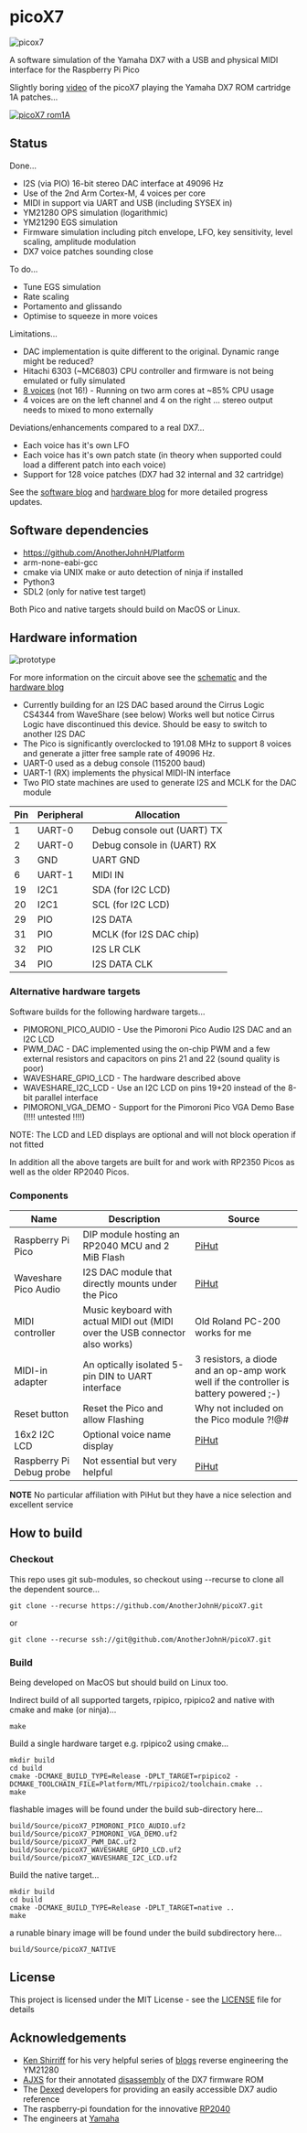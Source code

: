 # picoX7

![picox7](docs/picoX7.png)

A software simulation of the Yamaha DX7 with a USB and physical MIDI interface for the Raspberry Pi Pico

Slightly boring [video](https://youtu.be/ZSuNV67vHK8) of the picoX7 playing the Yamaha DX7 ROM cartridge 1A patches...

[![picoX7 rom1A](http://img.youtube.com/vi/7_5bl6q7xVs/0.jpg)](https://youtu.be/ZSuNV67vHK8)

## Status

Done...
   + I2S (via PIO) 16-bit stereo DAC interface at 49096 Hz
   + Use of the 2nd Arm Cortex-M, 4 voices per core
   + MIDI in support via UART and USB (including SYSEX in)
   + YM21280 OPS simulation (logarithmic)
   + YM21290 EGS simulation
   + Firmware simulation including pitch envelope, LFO, key sensitivity, level scaling, amplitude modulation
   + DX7 voice patches sounding close

To do...
   - Tune EGS simulation
   - Rate scaling
   - Portamento and glissando
   - Optimise to squeeze in more voices

Limitations...
   - DAC implementation is quite different to the original. Dynamic range might be reduced?
   - Hitachi 6303 (~MC6803) CPU controller and firmware is not being emulated or fully simulated
   - [8 voices](https://github.com/AnotherJohnH/picoX7/wiki/Software-Blog#16th-july-2023) (not 16!) - Running on two arm cores at ~85% CPU usage
   - 4 voices are on the left channel and 4 on the right ... stereo output needs to mixed to mono externally

Deviations/enhancements compared to a real DX7...
   + Each voice has it's own LFO
   + Each voice has it's own patch state (in theory when supported could load a different patch into each voice)
   + Support for 128 voice patches (DX7 had 32 internal and 32 cartridge)

See the [software blog](https://github.com/AnotherJohnH/picoX7/wiki/Software-Blog) and [hardware blog](https://github.com/AnotherJohnH/picoX7/wiki/Hardware-Blog)  for more detailed progress updates.

## Software dependencies

+ https://github.com/AnotherJohnH/Platform
+ arm-none-eabi-gcc
+ cmake via UNIX make or auto detection of ninja if installed
+ Python3
+ SDL2 (only for native test target)

Both Pico and native targets should build on MacOS or Linux.

## Hardware information

![prototype](docs/breadboard_v0.04.jpg)

For more information on the circuit above see  the [schematic](https://github.com/AnotherJohnH/picoX7/blob/main/docs/schematic_v0.05.pdf) and the [hardware blog](https://github.com/AnotherJohnH/picoX7/wiki/Hardware-Blog)

+ Currently building for an I2S DAC based around the Cirrus Logic CS4344 from WaveShare
(see below)
Works well but notice Cirrus Logic have discontinued this device. Should be easy to switch
to another I2S DAC
+ The Pico is significantly overclocked to 191.08 MHz to support 8 voices and generate a jitter free sample rate of 49096 Hz.
+ UART-0 used as a debug console  (115200 baud)
+ UART-1 (RX) implements the physical MIDI-IN interface
+ Two PIO state machines are used to generate I2S and MCLK for the DAC module

|Pin|Peripheral|Allocation|
|---|---|---|
|1|UART-0|Debug console out (UART) TX|
|2|UART-0|Debug console in (UART) RX|
|3|GND|UART GND|
|6|UART-1|MIDI IN|
|19|I2C1|SDA (for I2C LCD)|
|20|I2C1|SCL (for I2C LCD)|
|29|PIO|I2S DATA|
|31|PIO|MCLK (for I2S DAC chip)|
|32|PIO|I2S LR CLK|
|34|PIO|I2S DATA CLK|

### Alternative hardware targets

Software builds for the following hardware targets...
+ PIMORONI_PICO_AUDIO - Use the Pimoroni Pico Audio I2S DAC and an I2C LCD
+ PWM_DAC - DAC implemented using the on-chip PWM and a few external resistors and capacitors on pins 21 and 22 (sound quality is poor)
+ WAVESHARE_GPIO_LCD - The hardware described above
+ WAVESHARE_I2C_LCD - Use an I2C LCD on pins 19+20 instead of the 8-bit parallel interface
+ PIMORONI_VGA_DEMO - Support for the Pimoroni Pico VGA Demo Base (!!!! untested !!!!)

NOTE: The LCD and LED displays are optional and will not block operation if not fitted

In addition all the above targets are built for and work with RP2350 Picos as well as the older RP2040 Picos.

### Components

|Name|Description|Source|
|---|---|---|
|Raspberry Pi Pico|DIP module hosting an RP2040 MCU and 2 MiB Flash|[PiHut](https://thepihut.com/products/raspberry-pi-pico?variant=41925332566211)|
|Waveshare Pico Audio|I2S DAC module that directly mounts under the Pico|[PiHut](https://thepihut.com/products/pico-audio-audio-module-for-raspberry-pi-pico-inc-speakers)|
|MIDI controller|Music keyboard with actual MIDI out (MIDI over the USB connector also works)|Old Roland PC-200 works for me|
|MIDI-in adapter|An optically isolated 5-pin DIN to UART interface|3 resistors, a diode and an op-amp work well if the controller is battery powered ;-)|
|Reset button|Reset the Pico and allow Flashing|Why not included on the Pico module ?!@#|
|16x2 I2C LCD|Optional voice name display|[PiHut](https://thepihut.com/products/lcd1602-i2c-module)|
|Raspberry Pi Debug probe|Not essential but very helpful|[PiHut](https://thepihut.com/products/raspberry-pi-debug-probe)|

**NOTE** No particular affiliation with PiHut but they have a nice selection and excellent service

## How to build

### Checkout

This repo uses git sub-modules, so checkout using --recurse to clone all the
dependent source...

    git clone --recurse https://github.com/AnotherJohnH/picoX7.git

or

    git clone --recurse ssh://git@github.com/AnotherJohnH/picoX7.git

### Build

Being developed on MacOS but should build on Linux too.

Indirect build of all supported targets, rpipico, rpipico2 and native with cmake and make (or ninja)...

    make

Build a single hardware target e.g. rpipico2 using cmake...

    mkdir build
    cd build
    cmake -DCMAKE_BUILD_TYPE=Release -DPLT_TARGET=rpipico2 -DCMAKE_TOOLCHAIN_FILE=Platform/MTL/rpipico2/toolchain.cmake ..
    make

flashable images will be found under the build sub-directory here...

    build/Source/picoX7_PIMORONI_PICO_AUDIO.uf2
    build/Source/picoX7_PIMORONI_VGA_DEMO.uf2
    build/Source/picoX7_PWM_DAC.uf2
    build/Source/picoX7_WAVESHARE_GPIO_LCD.uf2
    build/Source/picoX7_WAVESHARE_I2C_LCD.uf2

Build the native target...

    mkdir build
    cd build
    cmake -DCMAKE_BUILD_TYPE=Release -DPLT_TARGET=native ..
    make

a runable binary image will be found under the build subdirectory here...

    build/Source/picoX7_NATIVE

## License

This project is licensed under the MIT License - see the [LICENSE](LICENSE) file for details

## Acknowledgements

 + [Ken Shirriff](https://github.com/shirriff) for his very helpful series of [blogs](https://www.righto.com/2021/11/reverse-engineering-yamaha-dx7.html) reverse engineering the YM21280
 + [AJXS](https://github.com/ajxs) for their annotated [disassembly](https://ajxs.me/blog/Yamaha_DX7_Firmware_ROM_Disassembly.html) of the DX7 firmware ROM
 + The [Dexed](https://asb2m10.github.io/dexed) developers for providing an easily accessible DX7 audio reference
 + The raspberry-pi foundation for the innovative [RP2040](https://www.raspberrypi.com/documentation/microcontrollers/rp2040.html)
 + The engineers at [Yamaha](https://www.yamaha.com/en/about/design/synapses/id_009)

